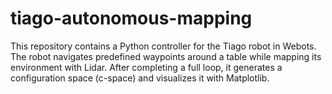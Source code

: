 # tiago-autonomous-mapping
This repository contains a Python controller for the Tiago robot in Webots. The robot navigates predefined waypoints around a table while mapping its environment with Lidar. After completing a full loop, it generates a configuration space (c-space) and visualizes it with Matplotlib.
